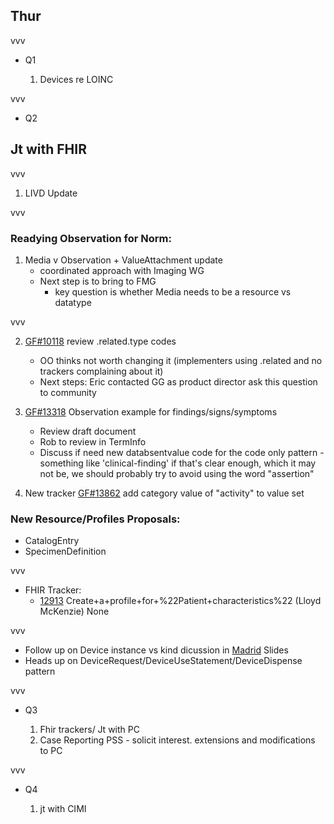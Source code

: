 
## Thur

vvv

- Q1

    1. Devices re LOINC

vvv

- Q2

## Jt with FHIR

vvv

1. LIVD Update

vvv


### Readying Observation for Norm:
1. Media v Observation + ValueAttachment update
      - coordinated approach with Imaging WG
      - Next step is to bring to FMG
         - key question is whether Media needs to be a resource vs datatype

vvv
      
2. [GF#10118](https://gforge.hl7.org/gf/project/fhir/tracker/?action=TrackerItemEdit&tracker_item_id=10118&start=0)	review .related.type codes
      - OO thinks not worth changing it (implementers using .related and no trackers complaining about it)
      - Next steps: Eric contacted GG as product director ask this question to community
        
3. [GF#13318](https://gforge.hl7.org/gf/project/fhir/tracker/?action=TrackerItemEdit&tracker_item_id=13318&start=0)	 Observation example for findings/signs/symptoms

   - Review draft document
   - Rob to review in TermInfo 
   - Discuss if need new databsentvalue code for the code only pattern - something like 'clinical-finding'
if that's clear enough, which it may not be, we should probably try to avoid using the word "assertion"

3. New tracker [GF#13862](https://gforge.hl7.org/gf/project/fhir/tracker/?action=TrackerItemEdit&tracker_item_id=13862&start=0) add category value of "activity" to value set

### New Resource/Profiles Proposals:

- CatalogEntry
- SpecimenDefinition

vvv

- FHIR Tracker:
  - [12913](https://gforge.hl7.org/gf/project/fhir/tracker/?action=TrackerItemEdit&tracker_item_id=12913&start=0) Create+a+profile+for+%22Patient+characteristics%22 (Lloyd McKenzie) None
  
vvv

- Follow up on Device instance vs kind dicussion in [Madrid](http://wiki.hl7.org/images/2/20/Instance_vs_Kind.pptx) Slides
- Heads up on DeviceRequest/DeviceUseStatement/DeviceDispense pattern

vvv

- Q3

    1. Fhir trackers/ Jt with PC
    1. Case Reporting PSS - solicit interest. extensions and modifications to PC

vvv

- Q4

    1. jt with CIMI
